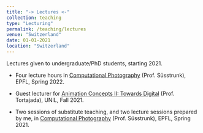 ```yaml
---
title: "-> Lectures <-"
collection: teaching
type: "Lecturing"
permalink: /teaching/lectures
venue: "Switzerland"
date: 01-01-2021
location: "Switzerland"
---
```


Lectures given to undergraduate/PhD students, starting 2021.

* Four lecture hours in [Computational Photography](http://edu.epfl.ch/coursebook/en/computational-photography-CS-413) (Prof. Süsstrunk), EPFL, Spring 2022.

* Guest lecturer for [Animation Concepts II: Towards Digital](https://applicationspub.unil.ch/interpub/noauth/php/Ud/ficheCours.php?v_enstyid=81786&v_ueid=174&v_etapeid1=27655&v_langue=fr&v_isinterne=) (Prof. Tortajada), UNIL, Fall 2021.

* Two sessions of substitute teaching, and two lecture sessions prepared by me, in [Computational Photography](http://edu.epfl.ch/coursebook/en/computational-photography-CS-413) (Prof. Süsstrunk), EPFL, Spring 2021.
